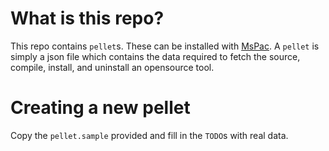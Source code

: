 # What is this repo?

This repo contains `pellet`s. These can be installed with
[MsPac](https://github.com/mjwhitta/mspac). A `pellet` is simply a
json file which contains the data required to fetch the source,
compile, install, and uninstall an opensource tool.

# Creating a new pellet

Copy the `pellet.sample` provided and fill in the `TODO`s with real
data.
